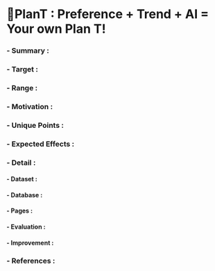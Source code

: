 # 🌱PlanT : Preference + Trend + AI = Your own Plan T!

### - Summary :
### - Target :
### - Range :
### - Motivation :
### - Unique Points : 
### - Expected Effects :
### - Detail :
####     - Dataset :
####     - Database :
####     - Pages :
####     - Evaluation :
####     - Improvement :
### - References :
